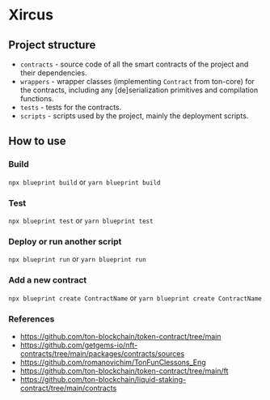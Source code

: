 # Xircus

## Project structure

-   `contracts` - source code of all the smart contracts of the project and their dependencies.
-   `wrappers` - wrapper classes (implementing `Contract` from ton-core) for the contracts, including any [de]serialization primitives and compilation functions.
-   `tests` - tests for the contracts.
-   `scripts` - scripts used by the project, mainly the deployment scripts.

## How to use

### Build

`npx blueprint build` or `yarn blueprint build`

### Test

`npx blueprint test` or `yarn blueprint test`

### Deploy or run another script

`npx blueprint run` or `yarn blueprint run`

### Add a new contract

`npx blueprint create ContractName` or `yarn blueprint create ContractName`

### References
- https://github.com/ton-blockchain/token-contract/tree/main
- https://github.com/getgems-io/nft-contracts/tree/main/packages/contracts/sources
- https://github.com/romanovichim/TonFunClessons_Eng
- https://github.com/ton-blockchain/token-contract/tree/main/ft
- https://github.com/ton-blockchain/liquid-staking-contract/tree/main/contracts